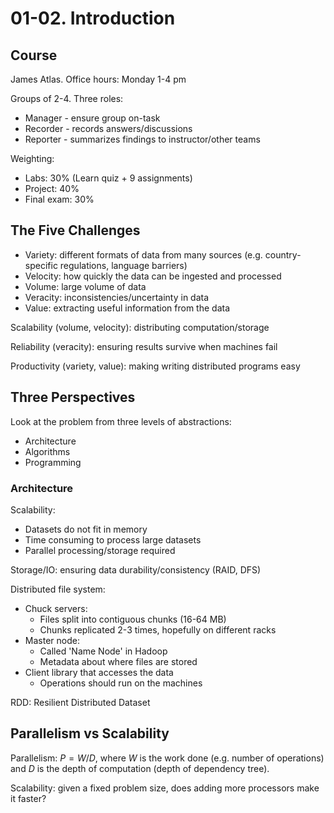 # 01-02. Introduction

## Course

James Atlas. Office hours: Monday  1-4 pm

Groups of 2-4. Three roles:

- Manager - ensure group on-task
- Recorder - records answers/discussions
- Reporter - summarizes findings to instructor/other teams

Weighting:

- Labs: 30% (Learn quiz + 9 assignments)
- Project: 40%
- Final exam: 30%

## The Five Challenges

- Variety: different formats of data from many sources (e.g. country-specific regulations, language barriers)
- Velocity: how quickly the data can be ingested and processed
- Volume: large volume of data
- Veracity: inconsistencies/uncertainty in data
- Value: extracting useful information from the data

Scalability (volume, velocity): distributing computation/storage

Reliability (veracity): ensuring results survive when machines fail

Productivity (variety, value): making writing distributed programs easy

## Three Perspectives

Look at the problem from three levels of abstractions:

- Architecture
- Algorithms
- Programming

### Architecture

<!--
The CPU contains a control unit that determines what the arithmetic logic unit (and data buses) should be doing. Hence, they perform operations sequentially; the challenge is creating an architecture which allows these processors to run some operation in parallel-->

Scalability:

- Datasets do not fit in memory
- Time consuming to process large datasets
- Parallel processing/storage required

Storage/IO: ensuring data durability/consistency (RAID, DFS)

Distributed file system:

- Chuck servers:
  - Files split into contiguous chunks (16-64 MB)
  - Chunks replicated 2-3 times, hopefully on different racks
- Master node:
  - Called 'Name Node' in Hadoop
  - Metadata about where files are stored
- Client library that accesses the data
  - Operations should run on the machines

RDD: Resilient Distributed Dataset

<!--
### Reliability

## Example: Iterative vs Parallel

Map Reduce:

Each process is given a subset of the list:

- For each element in the subset, run the map function
- Use the reduce function to 

Calculate:

$$
\sum_1^n{\sqrt(A_i)}
$$

This can be done iteratively:

```python
accum = 0

for i in range(len(A)):
  accum += sqrt(A[i])
```

This forces the computer to run the calculations in an exact order which is not optimal; processors may be idle.

This can be converted into a *Map Reduce* operation.

```python
items = map(sqrt, A)
accum = reduce(lambda x, y: x + y, items)
```

Addition is 
-->

## Parallelism vs Scalability

Parallelism: $P = W/D$, where $W$ is the work done (e.g. number of operations) and $D$ is the depth of computation (depth of dependency tree).

Scalability: given a fixed problem size, does adding more processors make it faster?
